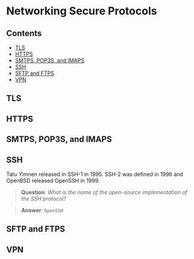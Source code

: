 # Networking Secure Protocols
## Contents
- [TLS](#TLS)
- [HTTPS](#HTTPS)
- [SMTPS, POP3S, and IMAPS](#SMTPS-POP3S-and-IMAPS)
- [SSH](#SSH)
- [SFTP and FTPS](#SFTP-and-FTPS)
- [VPN](#VPN)
## TLS
## HTTPS
## SMTPS, POP3S, and IMAPS
## SSH
Tatu Yimnen released in SSH-1 in 1995. SSH-2 was defined in 1996 and OpenBSD released OpenSSH in 1999.

>**Question**: _What is the name of the open-source implementation of the SSH protocol?_

>**Answer**: `OpenSSH`

## SFTP and FTPS
## VPN
